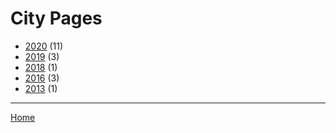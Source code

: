 # City Pages

  * [2020](./city-pages-2020.md) (11)
  * [2019](./city-pages-2019.md) (3)
  * [2018](./city-pages-2018.md) (1)
  * [2016](./city-pages-2016.md) (3)
  * [2013](./city-pages-2013.md) (1)

----

[Home](../index.md)
